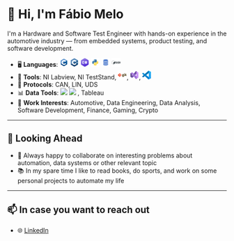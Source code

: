 # 👋 Hi, I'm Fábio Melo

I'm a Hardware and Software Test Engineer with hands-on experience in the automotive industry — from embedded systems, product testing, and software development.

- 🖥️ **Languages**: <code><img height="20" src="https://raw.githubusercontent.com/github/explore/main/topics/c/c.png"></code> <code><img height="20" src="https://raw.githubusercontent.com/github/explore/main/topics/cpp/cpp.png"></code> <code><img height="20" src="https://raw.githubusercontent.com/github/explore/main/topics/csharp/csharp.png"></code> <code><img height="20" src="https://raw.githubusercontent.com/github/explore/main/topics/python/python.png"></code> <code><img height="20" src="https://raw.githubusercontent.com/github/explore/main/topics/sql/sql.png"></code> <code><img height="20" src="https://raw.githubusercontent.com/github/explore/main/topics/bash/bash.png"></code>
- 🔧 **Tools**: NI Labview, NI TestStand, <code><img height="20" src="https://raw.githubusercontent.com/github/explore/main/topics/git/git.png"></code>, <code><img height="20" src="https://raw.githubusercontent.com/github/explore/main/topics/visual-studio/visual-studio.png"></code>, <code><img height="20" src="https://raw.githubusercontent.com/github/explore/main/topics/visual-studio-code/visual-studio-code.png"></code>
- 🚗 **Protocols**: CAN, LIN, UDS
- 📊 **Data Tools**: <code><img height="20" src="https://img.icons8.com/color/48/000000/microsoft-excel-2019--v1.png"></code> <code><img height="20" src="https://img.icons8.com/color/48/000000/power-bi.png"></code>
, Tableau  
- 🧠 **Work Interests**: Automotive, Data Engineering, Data Analysis, Software Development, Finance, Gaming, Crypto


---

## 🚀 Looking Ahead

- 🤝 Always happy to collaborate on interesting problems about automation, data systems or other relevant topic  
- 📚 In my spare time I like to read books, do sports, and work on some personal projects to automate my life

---

## 📫 In case you want to reach out

- 🌐 [LinkedIn](https://www.linkedin.com/in/fabiomelo6/)
